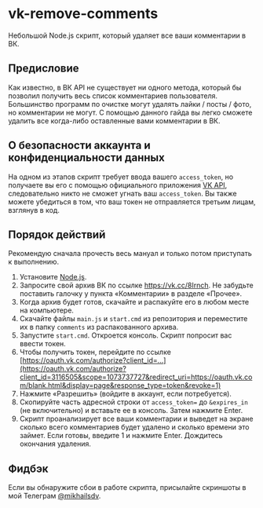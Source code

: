 # vk-remove-comments
Небольшой Node.js скрипт, который удаляет все ваши комментарии в ВК.

Предисловие
----
Как известно, в ВК API не существует ни одного метода, который бы позволил получить весь список комментариев пользователя. Большинство программ по очистке могут удалять лайки / посты / фото, но комментарии не могут. С помощью данного гайда вы легко сможете удалить все когда-либо оставленные вами комментарии в ВК.

О безопасности аккаунта и конфиденциальности данных
---
На одном из этапов скрипт требует ввода вашего `access_token`, но получаете вы его с помощью официального приложения [VK API]( https://vk.com/app3116505), следовательно никто не сможет угнать ваш `access_token`. Вы также можете убедиться в том, что ваш токен не отправляется третьим лицам, взглянув в код.

Порядок действий
---
Рекомендую сначала прочесть весь мануал и только потом приступать к выполнению.

1. Установите [Node.js](https://nodejs.org/en/download/).
2. Запросите свой архив ВК по ссылке https://vk.cc/8Irnch. Не забудьте поставить галочку у пункта «Комментарии» в разделе «Прочее».
3. Когда архив будет готов, скачайте и распакуйте его в любом месте на компьютере.
4. Скачайте файлы `main.js` и `start.cmd` из репозитория и переместите их в папку `comments` из распакованного архива.
5. Запустите `start.cmd`. Откроется консоль. Скрипт попросит вас ввести токен.
6. Чтобы получить токен, перейдите по ссылке [https://oauth.vk.com/authorize?client_id=…](https://oauth.vk.com/authorize?client_id=3116505&scope=1073737727&redirect_uri=https://oauth.vk.com/blank.html&display=page&response_type=token&revoke=1)
7. Нажмите «Разрешить» (войдите в аккаунт, если потребуется).
8. Скопируйте часть адресной строки от `access_token=` до `&expires_in` (не включительно) и вставьте ее в консоль. Затем нажмите Enter.
9. Скрипт проанализирует все ваши комментарии и выведет на экране сколько всего комментариев будет удалено и сколько времени это займет. Если готовы, введите 1 и нажмите Enter. Дождитесь окончания удаления.

Фидбэк
---
Если вы обнаружите сбои в работе скрипта, присылайте скриншоты в мой Телеграм [@mikhailsdv](https://t.me/mikhailsdv).
